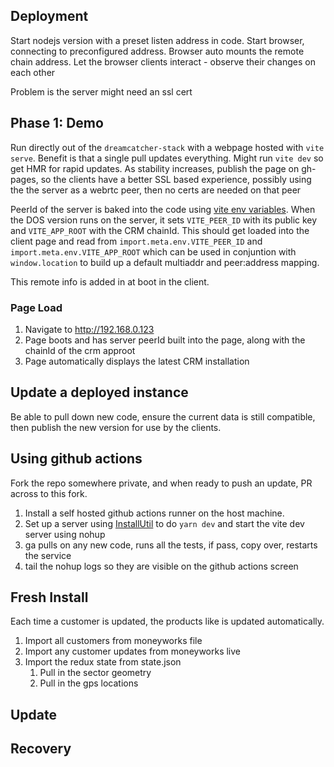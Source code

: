 ## Deployment
Start nodejs version with a preset listen address in code.
Start browser, connecting to preconfigured address.
Browser auto mounts the remote chain address.
Let the browser clients interact - observe their changes on each other

Problem is the server might need an ssl cert 

## Phase 1: Demo
Run directly out of the `dreamcatcher-stack` with a webpage hosted with `vite serve`.
Benefit is that a single pull updates everything.  Might run `vite dev` so get HMR for rapid updates.
As stability increases, publish the page on gh-pages, so the clients have a better SSL based experience, possibly using the the server as a webrtc peer, then no certs are needed on that peer

PeerId of the server is baked into the code using [vite env variables](https://vitejs.dev/guide/env-and-mode.html#env-files). When the DOS version runs on the server, it sets `VITE_PEER_ID` with its public key and `VITE_APP_ROOT` with the CRM chainId.  This should get loaded into the client page and read from `import.meta.env.VITE_PEER_ID` and `import.meta.env.VITE_APP_ROOT` which can be used in conjuntion with `window.location` to build up a default multiaddr and peer:address mapping.

This remote info is added in at boot in the client.

### Page Load
1. Navigate to http://192.168.0.123
2. Page boots and has server peerId built into the page, along with the chainId of the crm approot
3. Page automatically displays the latest CRM installation



## Update a deployed instance
Be able to pull down new code, ensure the current data is still compatible, then publish the new version for use by the clients.

## Using github actions
Fork the repo somewhere private, and when ready to push an update, PR across to this fork.

1. Install a self hosted github actions runner on the host machine.
2. Set up a server using [InstallUtil](https://learn.microsoft.com/en-us/dotnet/framework/windows-services/how-to-install-and-uninstall-services) to do `yarn dev` and start the vite dev server using nohup
3. ga pulls on any new code, runs all the tests, if pass, copy over, restarts the service
4. tail the nohup logs so they are visible on the github actions screen

## Fresh Install
Each time a customer is updated, the products like is updated automatically.
1. Import all customers from moneyworks file
2. Import any customer updates from moneyworks live
3. Import the redux state from state.json
	1. Pull in the sector geometry
	2. Pull in the gps locations

## Update


## Recovery